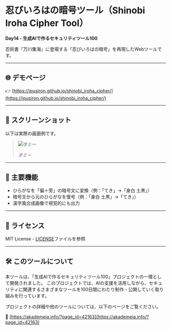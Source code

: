 # 忍びいろはの暗号ツール（Shinobi Iroha Cipher Tool）

**Day14 - 生成AIで作るセキュリティツール100**

忍術書『万川集海』に登場する「忍びいろはの暗号」を再現したWebツールです。

---

## 🌐 デモページ

👉 [https://ipusiron.github.io/shinobi_iroha_cipher/](https://ipusiron.github.io/shinobi_iroha_cipher/) 

---

## 📸 スクリーンショット

以下は実際の画面例です。

>![ダミー](assets/screenshot1.png)
>
> *ダミー*

---

## 🎯 主要機能

- ひらがなを「偏＋旁」の暗号文に変換（例：「てき」→「身白 土黒」）
- 暗号文から元のひらがなを復号（例：「身白 土黒」→「てき」）
- 漢字風合成画像で視覚的にも出力

---

## 📄 ライセンス

MIT License - [LICENSE](LICENSE)ファイルを参照

---

## 🛠 このツールについて

本ツールは、「生成AIで作るセキュリティツール100」プロジェクトの一環として開発されました。 このプロジェクトでは、AIの支援を活用しながら、セキュリティに関連するさまざまなツールを100日間にわたり制作・公開していく取り組みを行っています。

プロジェクトの詳細や他のツールについては、以下のページをご覧ください。

🔗 [https://akademeia.info/?page_id=42163](https://akademeia.info/?page_id=42163)